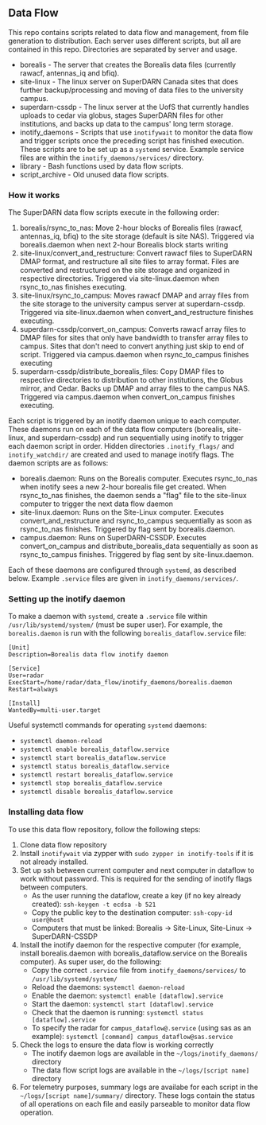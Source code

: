 ## Data Flow
This repo contains scripts related to data flow and management, from file generation to 
distribution. Each server uses different scripts, but all are contained in this repo. Directories 
are separated by server and usage.

- borealis - The server that creates the Borealis data files (currently rawacf, antennas\_iq and 
bfiq). 
- site-linux - The linux server on SuperDARN Canada sites that does further backup/processing and 
moving of data files to the university campus.
- superdarn-cssdp - The linux server at the UofS that currently handles uploads to cedar via 
globus, stages SuperDARN files for other institutions, and backs up data to the campus' long term 
storage.
- inotify_daemons - Scripts that use `inotifywait` to monitor the data flow and trigger scripts 
once the preceding script has finished execution. These scripts are to be set up as a `systemd` 
service. Example service files are within the `inotify_daemons/services/` directory.
- library - Bash functions used by data flow scripts.
- script_archive - Old unused data flow scripts.

### How it works
The SuperDARN data flow scripts execute in the following order:

1. borealis/rsync_to_nas: Move 2-hour blocks of Borealis files (rawacf, antennas\_iq, bfiq) to the 
site storage (default is site NAS). Triggered via borealis.daemon when next 2-hour Borealis block 
starts writing
2. site-linux/convert_and_restructure: Convert rawacf files to SuperDARN DMAP format, and 
restructure all site files to array format. Files are converted and restructured on the site 
storage and organized in respective directories. Triggered via site-linux.daemon when rsync_to_nas 
finishes executing.
3. site-linux/rsync_to_campus: Moves rawacf DMAP and array files from the site storage to the 
university campus server at superdarn-cssdp. Triggered via site-linux.daemon when 
convert_and_restructure finishes executing.
4. superdarn-cssdp/convert_on_campus: Converts rawacf array files to DMAP files for sites that only 
have bandwidth to transfer array files to campus. Sites that don't need to convert anything just 
skip to end of script. Triggered via campus.daemon when rsync_to_campus finishes executing
5. superdarn-cssdp/distribute_borealis_files: Copy DMAP files to respective directories to 
distribution to other institutions, the Globus mirror, and Cedar. Backs up DMAP and array files to 
the campus NAS. Triggered via campus.daemon when convert_on_campus finishes executing.


Each script is triggered by an inotify daemon unique to each computer. These daemons run on each of 
the data flow computers (borealis, site-linux, and superdarn-cssdp) and run sequentially using 
inotify to trigger each daemon script in order. Hidden directories `.inotify_flags/` and 
`inotify_watchdir/` are created and used to manage inotify flags. The daemon scripts are as follows:

- borealis.daemon: Runs on the Borealis computer. Executes rsync_to_nas when inotify sees a new 
2-hour borealis file get created. When rsync_to_nas finishes, the daemon sends a "flag" file to the 
site-linux computer to trigger the next data flow daemon
- site-linux.daemon: Runs on the Site-Linux computer. Executes convert_and_restructure and 
rsync_to_campus sequentially as soon as rsync_to_nas finishes. Triggered by flag sent by 
borealis.daemon.
- campus.daemon: Runs on SuperDARN-CSSDP. Executes convert_on_campus and distribute_borealis_data 
sequentially as soon as rsync_to_campus finishes. Triggered by flag sent by site-linux.daemon.

Each of these daemons are configured through `systemd`, as described below. Example `.service` 
files are given in `inotify_daemons/services/`.

### Setting up the inotify daemon
To make a daemon with `systemd`, create a `.service` file within `/usr/lib/systemd/system/` (must 
be super user). For example, the `borealis.daemon` is run with the following 
`borealis_dataflow.service` file:

```
[Unit]
Description=Borealis data flow inotify daemon

[Service]
User=radar
ExecStart=/home/radar/data_flow/inotify_daemons/borealis.daemon
Restart=always

[Install]
WantedBy=multi-user.target
```

Useful systemctl commands for operating `systemd` daemons:
- `systemctl daemon-reload`
- `systemctl enable borealis_dataflow.service`
- `systemctl start borealis_dataflow.service`
- `systemctl status borealis_dataflow.service`
- `systemctl restart borealis_dataflow.service`
- `systemctl stop borealis_dataflow.service`
- `systemctl disable borealis_dataflow.service`


### Installing data flow

To use this data flow repository, follow the following steps:

1. Clone data flow repository
2. Install `inotifywait` via zypper with `sudo zypper in inotify-tools` if it is not already 
installed.
3. Set up ssh between current computer and next computer in dataflow to work without password. This
is required for the sending of inotify flags between computers.
    - As the user running the dataflow, create a key (if no key already created):
    `ssh-keygen -t ecdsa -b 521`
    - Copy the public key to the destination computer: `ssh-copy-id user@host`
    - Computers that must be linked: Borealis -> Site-Linux, Site-Linux -> SuperDARN-CSSDP
4. Install the inotify daemon for the respective computer (for example, install borealis.daemon 
with borealis_dataflow.service on the Borealis computer). As super user, do the following:
    - Copy the correct `.service` file from `inotify_daemons/services/` to 
    `/usr/lib/systemd/system/`
    - Reload the daemons: `systemctl daemon-reload`
    - Enable the daemon: `systemctl enable [dataflow].service`
    - Start the daemon: `systemctl start [dataflow].service`
    - Check that the daemon is running: `systemctl status [dataflow].service`
    - To specify the radar for `campus_dataflow@.service` (using sas as an example): 
    `systemctl [command] campus_dataflow@sas.service`
5. Check the logs to ensure the data flow is working correctly
    - The inotify daemon logs are available in the `~/logs/inotify_daemons/` directory
    - The data flow script logs are available in the `~/logs/[script name]` directory
6. For telemetry purposes, summary logs are availabe for each script in the 
`~/logs/[script name]/summary/` directory. These logs contain the status of all operations on each
   file and easily parseable to monitor data flow operation.
